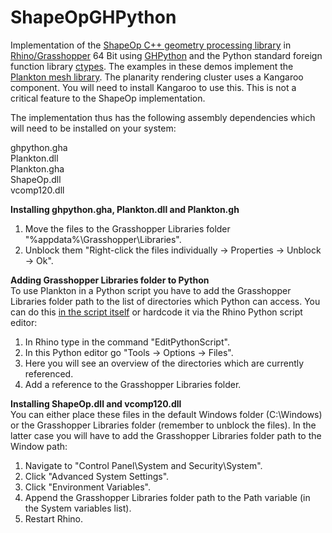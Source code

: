 ShapeOpGHPython
================

Implementation of the [ShapeOp C++ geometry processing library](http://shapeop.org/) in [Rhino/Grasshopper](http://www.grasshopper3d.com/) 64 Bit using [GHPython](http://www.food4rhino.com/project/ghpython) and the Python standard foreign function library [ctypes](https://docs.python.org/2/library/ctypes.html). The examples in these demos implement the [Plankton mesh library](https://github.com/Dan-Piker/Plankton). The planarity rendering cluster uses a Kangaroo component. You will need to install Kangaroo to use this. This is not a critical feature to the ShapeOp implementation.

 The implementation thus has the following assembly dependencies which will need to be installed on your system:

ghpython.gha <br/>
Plankton.dll <br/>
Plankton.gha <br/>
ShapeOp.dll <br/>
vcomp120.dll <br/>

**Installing ghpython.gha, Plankton.dll and Plankton.gh**<br/>
1) Move the files to the Grasshopper Libraries folder "%appdata%\Grasshopper\Libraries". <br/>
2) Unblock them "Right-click the files individually -> Properties -> Unblock -> Ok". <br/>

**Adding Grasshopper Libraries folder to Python**<br/>
To use Plankton in a Python script you have to add the Grasshopper Libraries folder path to the list of directories which Python can access. You can do this [in the script itself](http://www.grasshopper3d.com/forum/topics/python-module-search-path?commentId=2985220%3AComment%3A1104512) or hardcode it via the Rhino Python script editor:

1) In Rhino type in the command "EditPythonScript". <br/>
2) In this Python editor go "Tools -> Options -> Files". <br/>
3) Here you will see an overview of the directories which are currently referenced. <br/>
4) Add a reference to the Grasshopper Libraries folder. <br/>

**Installing  ShapeOp.dll and vcomp120.dll**<br/>
You can either place these files in the default Windows folder (C:\Windows) or the Grasshopper Libraries folder (remember to unblock the files). In the latter case you will have to add the Grasshopper Libraries folder path to the Window path:

1) Navigate to "Control Panel\System and Security\System".<br/>
2) Click "Advanced System Settings".<br/>
3) Click "Environment Variables".<br/>
4) Append the Grasshopper Libraries folder path to the Path variable (in the System variables list).<br/>
5) Restart Rhino.<br/>
